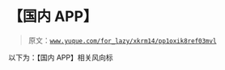 # 【国内 APP】

> 原文：[`www.yuque.com/for_lazy/xkrm14/pp1oxik8ref03mvl`](https://www.yuque.com/for_lazy/xkrm14/pp1oxik8ref03mvl)

以下为：【国内 APP】相关风向标

